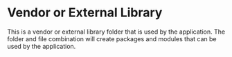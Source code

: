 # Vendor or External Library

This is a vendor or external library folder that is used by the application.  The folder and file combination will create packages and modules that can be used by the application.
